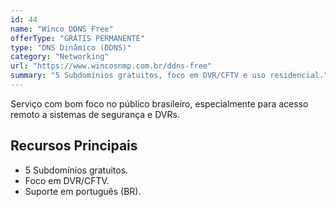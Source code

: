 ```yaml
---
id: 44
name: "Winco DDNS Free"
offerType: "GRÁTIS PERMANENTE"
type: "DNS Dinâmico (DDNS)"
category: "Networking"
url: "https://www.wincosnmp.com.br/ddns-free"
summary: "5 Subdomínios gratuitos, foco em DVR/CFTV e uso residencial."
---
```


Serviço com bom foco no público brasileiro, especialmente para acesso remoto a sistemas de segurança e DVRs.

## Recursos Principais

- 5 Subdomínios gratuitos.
- Foco em DVR/CFTV.
- Suporte em português (BR).

